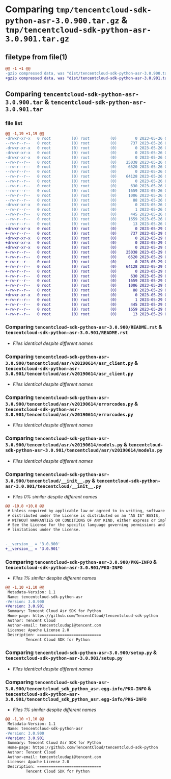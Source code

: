 # Comparing `tmp/tencentcloud-sdk-python-asr-3.0.900.tar.gz` & `tmp/tencentcloud-sdk-python-asr-3.0.901.tar.gz`

## filetype from file(1)

```diff
@@ -1 +1 @@
-gzip compressed data, was "dist/tencentcloud-sdk-python-asr-3.0.900.tar", last modified: Fri May 26 02:10:07 2023, max compression
+gzip compressed data, was "dist/tencentcloud-sdk-python-asr-3.0.901.tar", last modified: Mon May 29 02:16:35 2023, max compression
```

## Comparing `tencentcloud-sdk-python-asr-3.0.900.tar` & `tencentcloud-sdk-python-asr-3.0.901.tar`

### file list

```diff
@@ -1,19 +1,19 @@
-drwxr-xr-x   0 root         (0) root         (0)        0 2023-05-26 02:10:06.000000 tencentcloud-sdk-python-asr-3.0.900/
--rw-r--r--   0 root         (0) root         (0)      737 2023-05-26 02:10:06.000000 tencentcloud-sdk-python-asr-3.0.900/README.rst
-drwxr-xr-x   0 root         (0) root         (0)        0 2023-05-26 02:10:06.000000 tencentcloud-sdk-python-asr-3.0.900/tencentcloud/
-drwxr-xr-x   0 root         (0) root         (0)        0 2023-05-26 02:10:06.000000 tencentcloud-sdk-python-asr-3.0.900/tencentcloud/asr/
-drwxr-xr-x   0 root         (0) root         (0)        0 2023-05-26 02:10:06.000000 tencentcloud-sdk-python-asr-3.0.900/tencentcloud/asr/v20190614/
--rw-r--r--   0 root         (0) root         (0)    25038 2023-05-26 02:10:06.000000 tencentcloud-sdk-python-asr-3.0.900/tencentcloud/asr/v20190614/asr_client.py
--rw-r--r--   0 root         (0) root         (0)     6520 2023-05-26 02:10:06.000000 tencentcloud-sdk-python-asr-3.0.900/tencentcloud/asr/v20190614/errorcodes.py
--rw-r--r--   0 root         (0) root         (0)        0 2023-05-26 02:10:06.000000 tencentcloud-sdk-python-asr-3.0.900/tencentcloud/asr/v20190614/__init__.py
--rw-r--r--   0 root         (0) root         (0)    64128 2023-05-26 02:10:06.000000 tencentcloud-sdk-python-asr-3.0.900/tencentcloud/asr/v20190614/models.py
--rw-r--r--   0 root         (0) root         (0)        0 2023-05-26 02:10:06.000000 tencentcloud-sdk-python-asr-3.0.900/tencentcloud/asr/__init__.py
--rw-r--r--   0 root         (0) root         (0)      630 2023-05-26 02:10:06.000000 tencentcloud-sdk-python-asr-3.0.900/tencentcloud/__init__.py
--rw-r--r--   0 root         (0) root         (0)     1659 2023-05-26 02:10:06.000000 tencentcloud-sdk-python-asr-3.0.900/PKG-INFO
--rw-r--r--   0 root         (0) root         (0)     1006 2023-05-26 02:10:06.000000 tencentcloud-sdk-python-asr-3.0.900/setup.py
--rw-r--r--   0 root         (0) root         (0)       88 2023-05-26 02:10:06.000000 tencentcloud-sdk-python-asr-3.0.900/setup.cfg
-drwxr-xr-x   0 root         (0) root         (0)        0 2023-05-26 02:10:06.000000 tencentcloud-sdk-python-asr-3.0.900/tencentcloud_sdk_python_asr.egg-info/
--rw-r--r--   0 root         (0) root         (0)        1 2023-05-26 02:10:06.000000 tencentcloud-sdk-python-asr-3.0.900/tencentcloud_sdk_python_asr.egg-info/dependency_links.txt
--rw-r--r--   0 root         (0) root         (0)      445 2023-05-26 02:10:06.000000 tencentcloud-sdk-python-asr-3.0.900/tencentcloud_sdk_python_asr.egg-info/SOURCES.txt
--rw-r--r--   0 root         (0) root         (0)     1659 2023-05-26 02:10:06.000000 tencentcloud-sdk-python-asr-3.0.900/tencentcloud_sdk_python_asr.egg-info/PKG-INFO
--rw-r--r--   0 root         (0) root         (0)       13 2023-05-26 02:10:06.000000 tencentcloud-sdk-python-asr-3.0.900/tencentcloud_sdk_python_asr.egg-info/top_level.txt
+drwxr-xr-x   0 root         (0) root         (0)        0 2023-05-29 02:16:35.000000 tencentcloud-sdk-python-asr-3.0.901/
+-rw-r--r--   0 root         (0) root         (0)      737 2023-05-29 02:16:35.000000 tencentcloud-sdk-python-asr-3.0.901/README.rst
+drwxr-xr-x   0 root         (0) root         (0)        0 2023-05-29 02:16:35.000000 tencentcloud-sdk-python-asr-3.0.901/tencentcloud/
+drwxr-xr-x   0 root         (0) root         (0)        0 2023-05-29 02:16:35.000000 tencentcloud-sdk-python-asr-3.0.901/tencentcloud/asr/
+drwxr-xr-x   0 root         (0) root         (0)        0 2023-05-29 02:16:35.000000 tencentcloud-sdk-python-asr-3.0.901/tencentcloud/asr/v20190614/
+-rw-r--r--   0 root         (0) root         (0)    25038 2023-05-29 02:16:35.000000 tencentcloud-sdk-python-asr-3.0.901/tencentcloud/asr/v20190614/asr_client.py
+-rw-r--r--   0 root         (0) root         (0)     6520 2023-05-29 02:16:35.000000 tencentcloud-sdk-python-asr-3.0.901/tencentcloud/asr/v20190614/errorcodes.py
+-rw-r--r--   0 root         (0) root         (0)        0 2023-05-29 02:16:35.000000 tencentcloud-sdk-python-asr-3.0.901/tencentcloud/asr/v20190614/__init__.py
+-rw-r--r--   0 root         (0) root         (0)    64128 2023-05-29 02:16:35.000000 tencentcloud-sdk-python-asr-3.0.901/tencentcloud/asr/v20190614/models.py
+-rw-r--r--   0 root         (0) root         (0)        0 2023-05-29 02:16:35.000000 tencentcloud-sdk-python-asr-3.0.901/tencentcloud/asr/__init__.py
+-rw-r--r--   0 root         (0) root         (0)      630 2023-05-29 02:16:35.000000 tencentcloud-sdk-python-asr-3.0.901/tencentcloud/__init__.py
+-rw-r--r--   0 root         (0) root         (0)     1659 2023-05-29 02:16:35.000000 tencentcloud-sdk-python-asr-3.0.901/PKG-INFO
+-rw-r--r--   0 root         (0) root         (0)     1006 2023-05-29 02:16:35.000000 tencentcloud-sdk-python-asr-3.0.901/setup.py
+-rw-r--r--   0 root         (0) root         (0)       88 2023-05-29 02:16:35.000000 tencentcloud-sdk-python-asr-3.0.901/setup.cfg
+drwxr-xr-x   0 root         (0) root         (0)        0 2023-05-29 02:16:35.000000 tencentcloud-sdk-python-asr-3.0.901/tencentcloud_sdk_python_asr.egg-info/
+-rw-r--r--   0 root         (0) root         (0)        1 2023-05-29 02:16:35.000000 tencentcloud-sdk-python-asr-3.0.901/tencentcloud_sdk_python_asr.egg-info/dependency_links.txt
+-rw-r--r--   0 root         (0) root         (0)      445 2023-05-29 02:16:35.000000 tencentcloud-sdk-python-asr-3.0.901/tencentcloud_sdk_python_asr.egg-info/SOURCES.txt
+-rw-r--r--   0 root         (0) root         (0)     1659 2023-05-29 02:16:35.000000 tencentcloud-sdk-python-asr-3.0.901/tencentcloud_sdk_python_asr.egg-info/PKG-INFO
+-rw-r--r--   0 root         (0) root         (0)       13 2023-05-29 02:16:35.000000 tencentcloud-sdk-python-asr-3.0.901/tencentcloud_sdk_python_asr.egg-info/top_level.txt
```

### Comparing `tencentcloud-sdk-python-asr-3.0.900/README.rst` & `tencentcloud-sdk-python-asr-3.0.901/README.rst`

 * *Files identical despite different names*

### Comparing `tencentcloud-sdk-python-asr-3.0.900/tencentcloud/asr/v20190614/asr_client.py` & `tencentcloud-sdk-python-asr-3.0.901/tencentcloud/asr/v20190614/asr_client.py`

 * *Files identical despite different names*

### Comparing `tencentcloud-sdk-python-asr-3.0.900/tencentcloud/asr/v20190614/errorcodes.py` & `tencentcloud-sdk-python-asr-3.0.901/tencentcloud/asr/v20190614/errorcodes.py`

 * *Files identical despite different names*

### Comparing `tencentcloud-sdk-python-asr-3.0.900/tencentcloud/asr/v20190614/models.py` & `tencentcloud-sdk-python-asr-3.0.901/tencentcloud/asr/v20190614/models.py`

 * *Files identical despite different names*

### Comparing `tencentcloud-sdk-python-asr-3.0.900/tencentcloud/__init__.py` & `tencentcloud-sdk-python-asr-3.0.901/tencentcloud/__init__.py`

 * *Files 0% similar despite different names*

```diff
@@ -10,8 +10,8 @@
 # Unless required by applicable law or agreed to in writing, software
 # distributed under the License is distributed on an "AS IS" BASIS,
 # WITHOUT WARRANTIES OR CONDITIONS OF ANY KIND, either express or implied.
 # See the License for the specific language governing permissions and
 # limitations under the License.
 
 
-__version__ = '3.0.900'
+__version__ = '3.0.901'
```

### Comparing `tencentcloud-sdk-python-asr-3.0.900/PKG-INFO` & `tencentcloud-sdk-python-asr-3.0.901/PKG-INFO`

 * *Files 1% similar despite different names*

```diff
@@ -1,10 +1,10 @@
 Metadata-Version: 1.1
 Name: tencentcloud-sdk-python-asr
-Version: 3.0.900
+Version: 3.0.901
 Summary: Tencent Cloud Asr SDK for Python
 Home-page: https://github.com/TencentCloud/tencentcloud-sdk-python
 Author: Tencent Cloud
 Author-email: tencentcloudapi@tencent.com
 License: Apache License 2.0
 Description: ============================
         Tencent Cloud SDK for Python
```

### Comparing `tencentcloud-sdk-python-asr-3.0.900/setup.py` & `tencentcloud-sdk-python-asr-3.0.901/setup.py`

 * *Files identical despite different names*

### Comparing `tencentcloud-sdk-python-asr-3.0.900/tencentcloud_sdk_python_asr.egg-info/PKG-INFO` & `tencentcloud-sdk-python-asr-3.0.901/tencentcloud_sdk_python_asr.egg-info/PKG-INFO`

 * *Files 1% similar despite different names*

```diff
@@ -1,10 +1,10 @@
 Metadata-Version: 1.1
 Name: tencentcloud-sdk-python-asr
-Version: 3.0.900
+Version: 3.0.901
 Summary: Tencent Cloud Asr SDK for Python
 Home-page: https://github.com/TencentCloud/tencentcloud-sdk-python
 Author: Tencent Cloud
 Author-email: tencentcloudapi@tencent.com
 License: Apache License 2.0
 Description: ============================
         Tencent Cloud SDK for Python
```

